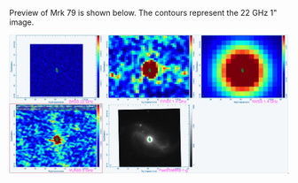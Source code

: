 Preview of Mrk 79 is shown below. The contours represent the 22 GHz 1" image. 

![Mrk79.png](Mrk79.png "Mrk79")

